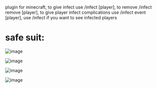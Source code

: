 plugin for minecraft, to give infect use /infect [player], to remove /infect remove [player], to give player infect complications use /infect event [player], use /infect if you want to see infected players
# safe suit:

![image](https://github.com/user-attachments/assets/c426e3e6-7246-4103-9961-5c33c4467fe8)

![image](https://github.com/user-attachments/assets/79a2c13a-a0cb-4066-81b9-4e406afaaa72)

![image](https://github.com/user-attachments/assets/d080f840-0472-4f5e-98ff-4881e7c5620c)

![image](https://github.com/user-attachments/assets/647665be-c86a-4588-9648-e251e7e57a91)
